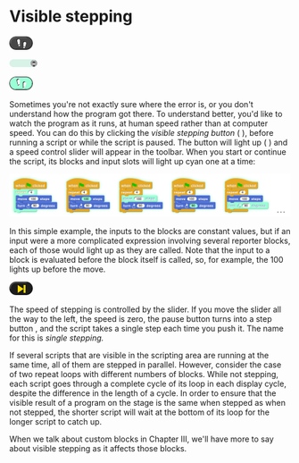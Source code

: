 # Visible stepping

![](assets/images/image121.png)
<!-- {width="28px" height="16px"} -->
![](assets/images/image122.png)
<!-- {width="52px" height="15px"} -->
![](assets/images/image123.png)
<!-- {width="28px" height="16px"} -->

Sometimes you're not exactly sure where
the error is, or you don't understand how the program got there. To
understand better, you'd like to watch the program as it runs, at human
speed rather than at computer speed. You can do this by clicking the
*visible stepping button* ( ), before running a script or while the
script is paused. The button will light up ( ) and a speed control
slider will appear in the toolbar. When you start or continue the
script, its blocks and input slots will light up cyan one at a time:

![](assets/images/image124.png)
<!-- {width="720px" height="110px"} -->
In this simple example, the inputs to the blocks are
constant values, but if an input were a more complicated expression
involving several reporter blocks, each of those would light up as they
are called. Note that the input to a block is evaluated before the block
itself is called, so, for example, the 100 lights up before the move.

![](assets/images/image134.png)
<!-- {width="28px" height="16px"} -->
The speed of stepping is controlled by
the slider. If you move the slider all the way to the left, the speed is
zero, the pause button turns into a step button , and the script takes a
single step each time you push it. The name for this is *single
stepping.*

If several scripts that are visible in the scripting area are running at
the same time, all of them are stepped in parallel. However, consider
the case of two repeat loops with different numbers of blocks. While not
stepping, each script goes through a complete cycle of its loop in each
display cycle, despite the difference in the length of a cycle. In order
to ensure that the visible result of a program on the stage is the same
when stepped as when not stepped, the shorter script will wait at the
bottom of its loop for the longer script to catch up.

When we talk about custom blocks in Chapter III, we'll have more to say
about visible stepping as it affects those blocks.
